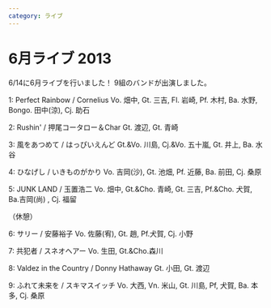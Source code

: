 ```yaml
---
category: ライブ
---
```

# 6月ライブ 2013

6/14に6月ライブを行いました！
9組のバンドが出演しました。

1: Perfect Rainbow / Cornelius
Vo. 畑中, Gt. 三吉, Fl. 岩崎, Pf. 木村, Ba. 水野, Bongo. 田中(涼), Cj. 助石

2: Rushin' / 押尾コータロー＆Char
Gt. 渡辺, Gt. 青崎

3: 風をあつめて / はっぴいえんど
Gt.&amp;Vo. 川島, Cj.&amp;Vo. 五十嵐, Gt. 井上, Ba. 水谷

4: ひなげし / いきものがかり
Vo. 吉岡(沙), Gt. 池畑, Pf. 近藤, Ba. 前田, Cj. 桑原

5: JUNK LAND / 玉置浩二
Vo. 畑中, Gt.&amp;Cho. 青崎, Gt. 三吉, Pf.&amp;Cho. 犬賀, Ba.吉岡(尚) , Cj. 福留

（休憩）

6: サリー / 安藤裕子
Vo. 佐藤(宥), Gt. 趙, Pf.犬賀, Cj. 小野

7: 共犯者 / スネオヘアー
Vo. 生田, Gt.&amp;Cho.森川

8: Valdez in the Country / Donny Hathaway
Gt. 小田, Gt. 渡辺

9: ふれて未来を / スキマスイッチ
Vo. 大西, Vn. 米山, Gt. 川島, Pf, 犬賀, Ba. 本多, Cj. 桑原